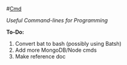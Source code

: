 #[Cmd](https://github.com/Sondro/Cmds)

_Useful Command-lines for Programming_

**To-Do:**
1. Convert bat to bash (possibly using Batsh)
2. Add more MongoDB/Node cmds
3. Make reference doc
